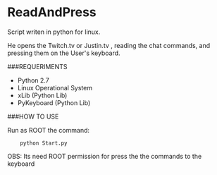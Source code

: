 # ReadAndPress

Script writen in python for linux.

He opens the Twitch.tv or Justin.tv , reading the chat commands, and pressing them on the User's keyboard.

###REQUERIMENTS

* Python 2.7
* Linux Operational System
* xLib (Python Lib)
* PyKeyboard (Python Lib)

###HOW TO USE

Run as ROOT the command: 

		python Start.py

OBS: Its need ROOT permission for press the the commands to the keyboard
